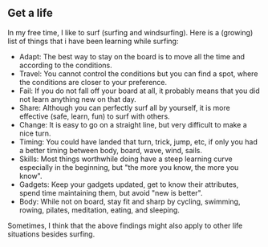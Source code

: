 ## Get a life

In my free time, I like to surf (surfing and windsurfing). Here is a (growing) list of things that i have been learning while surfing:

* Adapt: The best way to stay on the board is to move all the time and according to the conditions.
* Travel: You cannot control the conditions but you can find a spot, where the conditions are closer to your preference.
* Fail: If you do not fall off your board at all, it probably means that you did not learn anything new on that day.
* Share: Although you can perfectly surf all by yourself, it is more effective (safe, learn, fun) to surf with others.
* Change: It is easy to go on a straight line, but very difficult to make a nice turn.
* Timing: You could have landed that turn, trick, jump, etc, if only you had a better timing between body, board, wave, wind, sails.
* Skills: Most things worthwhile doing have a steep learning curve especially in the beginning, but "the more you know, the more you know".
* Gadgets: Keep your gadgets updated, get to know their attributes, spend time maintaining them, but avoid "new is better".
* Body: While not on board, stay fit and sharp by cycling, swimming, rowing, pilates, meditation, eating, and sleeping.

Sometimes, I think that the above findings might also apply to other life situations besides surfing.

